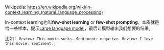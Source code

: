 
Wikipedia: https://en.wikipedia.org/wiki/In-context_learning_(natural_language_processing)

In-context learning也叫**few-shot learning** or **few-shot prompting**，本质就是给一些样本，提示[Large language model](4.%20Artificial%20intelligence/2.%20Approaches/Artificial%20neural%20network/Transformer/Large%20language%20model/Large%20language%20model.md)，最后让模型输出我们想要的结果。

比如：
`Review: This movie sucks. Sentiment: negative. Review: I love this movie. Sentiment:`